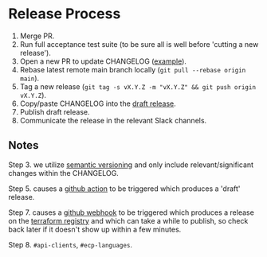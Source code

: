 # Release Process

1. Merge PR.
2. Run full acceptance test suite (to be sure all is well before 'cutting a new release').
3. Open a new PR to update CHANGELOG ([example](https://github.com/fastly/terraform-provider-fastly/pull/348)).
4. Rebase latest remote main branch locally (`git pull --rebase origin main`).
5. Tag a new release (`git tag -s vX.Y.Z -m "vX.Y.Z" && git push origin vX.Y.Z`).
6. Copy/paste CHANGELOG into the [draft release](https://github.com/fastly/terraform-provider-fastly/releases).
7. Publish draft release.
8. Communicate the release in the relevant Slack channels.

## Notes

Step 3. we utilize [semantic versioning](https://semver.org/) and only include relevant/significant changes within the CHANGELOG.

Step 5. causes a [github action](https://github.com/fastly/terraform-provider-fastly/blob/main/.github/workflows/release.yml) to be triggered which produces a 'draft' release.

Step 7. causes a [github webhook](https://github.com/fastly/terraform-provider-fastly/settings/hooks) to be triggered which produces a release on the [terraform registry](https://registry.terraform.io/providers/fastly/fastly/latest) and which can take a while to publish, so check back later if it doesn't show up within a few minutes.

Step 8. `#api-clients`, `#ecp-languages`.
